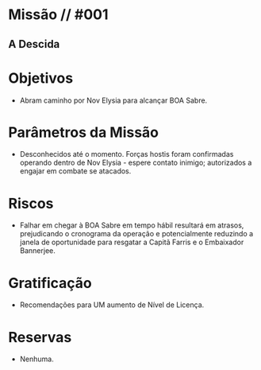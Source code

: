 # Missão // #001
## A Descida
# Objetivos
- Abram caminho por Nov Elysia para alcançar BOA Sabre.

# Parâmetros da Missão
- Desconhecidos até o momento. Forças hostis foram confirmadas operando dentro de Nov Elysia - espere contato inimigo; autorizados a engajar em combate se atacados.

# Riscos
- Falhar em chegar à BOA Sabre em tempo hábil resultará em atrasos, prejudicando o cronograma da operação e potencialmente reduzindo a janela de oportunidade para resgatar a Capitã Farris e o Embaixador Bannerjee.

# Gratificação
- Recomendações para UM aumento de Nível de Licença.

# Reservas
- Nenhuma.
